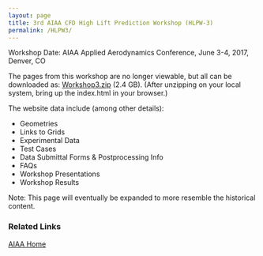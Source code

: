 ```yaml
---
layout: page
title: 3rd AIAA CFD High Lift Prediction Workshop (HLPW-3)
permalink: /HLPW3/
---
```


Workshop Date: AIAA Applied Aerodynamics Conference, June 3-4, 2017, Denver, CO

The pages from this workshop are no longer viewable, but all can be downloaded as:
<a href="https://hlpw3.s3.us-east-1.amazonaws.com/website/Workshop3.zip">Workshop3.zip</a> (2.4 GB).
(After unzipping on your local system, bring up the index.html in your browser.)

The website data include (among other details):
- Geometries
- Links to Grids
- Experimental Data
- Test Cases
- Data Submittal Forms & Postprocessing Info
- FAQs
- Workshop Presentations
- Workshop Results

Note: This page will eventually be expanded to more resemble the historical content.

### Related Links
<a href="http://www.aiaa.org/">AIAA Home</a>


